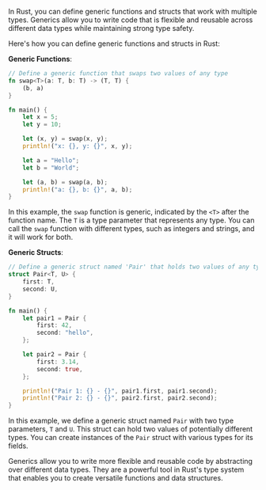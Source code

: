 In Rust, you can define generic functions and structs that work with multiple types. Generics allow you to write code that is flexible and reusable across different data types while maintaining strong type safety.

Here's how you can define generic functions and structs in Rust:

**Generic Functions**:

```rust
// Define a generic function that swaps two values of any type
fn swap<T>(a: T, b: T) -> (T, T) {
    (b, a)
}

fn main() {
    let x = 5;
    let y = 10;

    let (x, y) = swap(x, y);
    println!("x: {}, y: {}", x, y);

    let a = "Hello";
    let b = "World";

    let (a, b) = swap(a, b);
    println!("a: {}, b: {}", a, b);
}
```

In this example, the `swap` function is generic, indicated by the `<T>` after the function name. The `T` is a type parameter that represents any type. You can call the `swap` function with different types, such as integers and strings, and it will work for both.

**Generic Structs**:

```rust
// Define a generic struct named 'Pair' that holds two values of any type
struct Pair<T, U> {
    first: T,
    second: U,
}

fn main() {
    let pair1 = Pair {
        first: 42,
        second: "hello",
    };

    let pair2 = Pair {
        first: 3.14,
        second: true,
    };

    println!("Pair 1: {} - {}", pair1.first, pair1.second);
    println!("Pair 2: {} - {}", pair2.first, pair2.second);
}
```

In this example, we define a generic struct named `Pair` with two type parameters, `T` and `U`. This struct can hold two values of potentially different types. You can create instances of the `Pair` struct with various types for its fields.

Generics allow you to write more flexible and reusable code by abstracting over different data types. They are a powerful tool in Rust's type system that enables you to create versatile functions and data structures.
